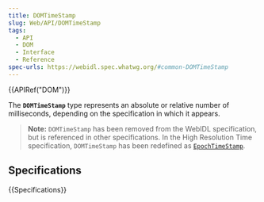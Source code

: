 ```yaml
---
title: DOMTimeStamp
slug: Web/API/DOMTimeStamp
tags:
  - API
  - DOM
  - Interface
  - Reference
spec-urls: https://webidl.spec.whatwg.org/#common-DOMTimeStamp
---
```


{{APIRef("DOM")}}

The **`DOMTimeStamp`** type represents an absolute or relative number of milliseconds, depending on the specification in which it appears.

> **Note:** `DOMTimeStamp` has been removed from the WebIDL specification, but is referenced in other specifications.
> In the High Resolution Time specification, `DOMTimeStamp` has been redefined as [`EpochTimeStamp`](/en-US/docs/Web/API/EpochTimeStamp).

## Specifications

{{Specifications}}
